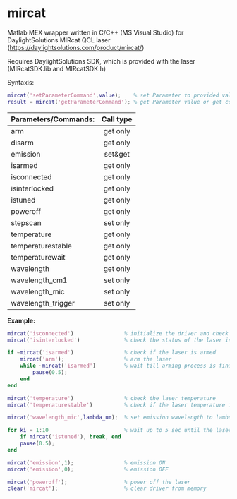# mircat
Matlab MEX wrapper written in C/C++ (MS Visual Studio) for DaylightSolutions MIRcat QCL laser (https://daylightsolutions.com/product/mircat/)

Requires DaylightSolutions SDK, which is provided with the laser (MIRcatSDK.lib and MIRcatSDK.h)

Syntaxis:
~~~Matlab
mircat('setParameterCommand',value); 	% set Parameter to provided value or execute command
result = mircat('getParameterCommand');	% get Parameter value or get command output
~~~

| Parameters/Commands:		| Call type |
| :---						| :----:	|
| arm						| get only	|
| disarm					| get only	|
| emission					| set&get	|
| isarmed					| get only	|
| isconnected				| get only	|
| isinterlocked				| get only	|
| istuned					| get only	|
| poweroff					| get only	|
| stepscan					| set only	|
| temperature				| get only	|
| temperaturestable			| get only	|
| temperaturewait			| get only	|
| wavelength				| get only	|
| wavelength_cm1			| set only	|
| wavelength_mic			| set only	|
| wavelength_trigger		| set only	|


**Example:**
~~~Matlab
mircat('isconnected')                % initialize the driver and check connection to the laser`
mircat('isinterlocked')              % check the status of the laser interlock

if ~mircat('isarmed')                % check if the laser is armed
    mircat('arm');                   % arm the laser
    while ~mircat('isarmed')         % wait till arming process is finished
        pause(0.5);
    end
end

mircat('temperature')                % check the laser temperature
mircat('temperaturestable')          % check if the laser temperature is is stable

mircat('wavelength_mic',lambda_um);  % set emission wavelength to lambda_um (in microns)

for ki = 1:10                        % wait up to 5 sec until the laser tuning process is finished
    if mircat('istuned'), break, end
    pause(0.5);
end

mircat('emission',1);                % emission ON
mircat('emission',0);                % emission OFF

mircat('poweroff');                  % power off the laser
clear('mircat');                     % clear driver from memory
~~~